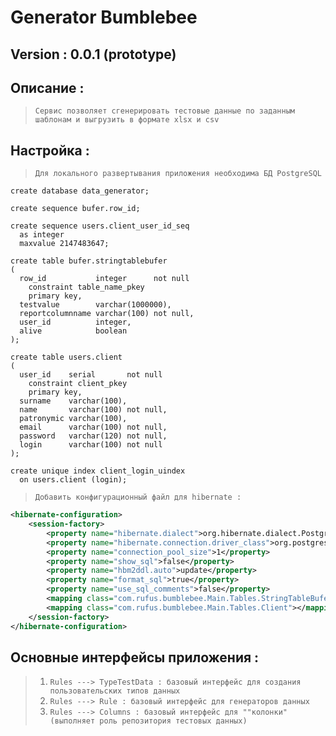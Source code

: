 # Generator Bumblebee
## Version : 0.0.1 (prototype)
## Описание :
>`Сервис позволяет сгенерировать тестовые данные по заданным шаблонам и выгрузить в формате xlsx и csv`
## Настройка :
>`Для локального развертывания приложения необходима БД PostgreSQL`
``` postgresplsql
create database data_generator;

create sequence bufer.row_id;

create sequence users.client_user_id_seq
  as integer
  maxvalue 2147483647;

create table bufer.stringtablebufer
(
  row_id           integer      not null
    constraint table_name_pkey
    primary key,
  testvalue        varchar(1000000),
  reportcolumnname varchar(100) not null,
  user_id          integer,
  alive            boolean
);

create table users.client
(
  user_id    serial       not null
    constraint client_pkey
    primary key,
  surname    varchar(100),
  name       varchar(100) not null,
  patronymic varchar(100),
  email      varchar(100) not null,
  password   varchar(120) not null,
  login      varchar(100) not null
);

create unique index client_login_uindex
  on users.client (login);
 ```
 >`Добавить конфигурационный файл для hibernate :`
 ``` xml
 <hibernate-configuration>
     <session-factory>
         <property name="hibernate.dialect">org.hibernate.dialect.PostgreSQL9Dialect</property>
         <property name="hibernate.connection.driver_class">org.postgresql.Driver</property>
         <property name="connection_pool_size">1</property>
         <property name="show_sql">false</property>
         <property name="hbm2ddl.auto">update</property>
         <property name="format_sql">true</property>
         <property name="use_sql_comments">false</property>
         <mapping class="com.rufus.bumblebee.Main.Tables.StringTableBufer"></mapping>
         <mapping class="com.rufus.bumblebee.Main.Tables.Client"></mapping>
     </session-factory>
 </hibernate-configuration>
 ```
 ## Основные интерфейсы приложения  :
 >1. `Rules ---> TypeTestData : базовый интерфейс для создания пользовательских типов данных`
 >2. `Rules ---> Rule : базовый интерфейс для генераторов данных`
 >3. `Rules ---> Columns : базовый интерфейс для ""колонки"(выполняет роль репозитория тестовых данных)`



